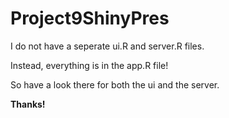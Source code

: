 # Project9ShinyPres

I do not have a seperate ui.R and server.R files.

Instead, everything is in the app.R file! 

So have a look there for both the ui and the server.

**Thanks!**


